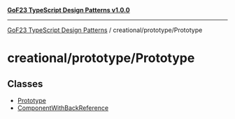[**GoF23 TypeScript Design Patterns v1.0.0**](../../../README.md)

***

[GoF23 TypeScript Design Patterns](../../../README.md) / creational/prototype/Prototype

# creational/prototype/Prototype

## Classes

- [Prototype](classes/Prototype.md)
- [ComponentWithBackReference](classes/ComponentWithBackReference.md)
